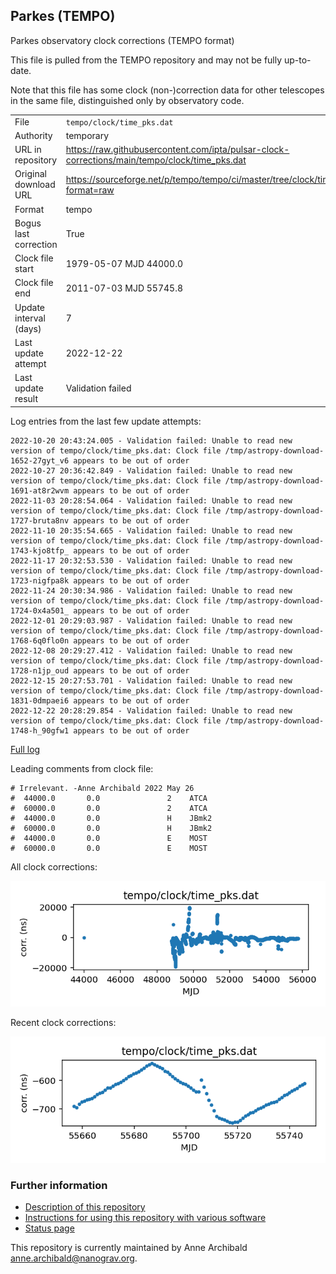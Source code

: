 
## Parkes (TEMPO)

Parkes observatory clock corrections (TEMPO format)

This file is pulled from the TEMPO repository and may not be fully
up-to-date.

Note that this file has some clock (non-)correction data for other
telescopes in the same file, distinguished only by observatory code.

|     |     |
|:--- |:--- |
| File | `tempo/clock/time_pks.dat` |
| Authority | temporary |
| URL in repository | <https://raw.githubusercontent.com/ipta/pulsar-clock-corrections/main/tempo/clock/time_pks.dat> |
| Original download URL | <https://sourceforge.net/p/tempo/tempo/ci/master/tree/clock/time_pks.dat?format=raw> |
| Format | tempo |
| Bogus last correction | True |
| Clock file start | 1979-05-07 MJD 44000.0 |
| Clock file end | 2011-07-03 MJD 55745.8 |
| Update interval (days) | 7 |
| Last update attempt | 2022-12-22 |
| Last update result | Validation failed |

Log entries from the last few update attempts:
```
2022-10-20 20:43:24.005 - Validation failed: Unable to read new version of tempo/clock/time_pks.dat: Clock file /tmp/astropy-download-1652-27gyt_v6 appears to be out of order
2022-10-27 20:36:42.849 - Validation failed: Unable to read new version of tempo/clock/time_pks.dat: Clock file /tmp/astropy-download-1691-at8r2wvm appears to be out of order
2022-11-03 20:28:54.064 - Validation failed: Unable to read new version of tempo/clock/time_pks.dat: Clock file /tmp/astropy-download-1727-bruta8nv appears to be out of order
2022-11-10 20:35:54.665 - Validation failed: Unable to read new version of tempo/clock/time_pks.dat: Clock file /tmp/astropy-download-1743-kjo8tfp_ appears to be out of order
2022-11-17 20:32:53.530 - Validation failed: Unable to read new version of tempo/clock/time_pks.dat: Clock file /tmp/astropy-download-1723-nigfpa8k appears to be out of order
2022-11-24 20:30:34.986 - Validation failed: Unable to read new version of tempo/clock/time_pks.dat: Clock file /tmp/astropy-download-1724-0x4a501_ appears to be out of order
2022-12-01 20:29:03.987 - Validation failed: Unable to read new version of tempo/clock/time_pks.dat: Clock file /tmp/astropy-download-1768-6q0flo0n appears to be out of order
2022-12-08 20:29:27.412 - Validation failed: Unable to read new version of tempo/clock/time_pks.dat: Clock file /tmp/astropy-download-1728-n1jp_oud appears to be out of order
2022-12-15 20:27:53.701 - Validation failed: Unable to read new version of tempo/clock/time_pks.dat: Clock file /tmp/astropy-download-1831-0dmpaei6 appears to be out of order
2022-12-22 20:28:29.854 - Validation failed: Unable to read new version of tempo/clock/time_pks.dat: Clock file /tmp/astropy-download-1748-h_90gfw1 appears to be out of order
```
[Full log](https://raw.githubusercontent.com/ipta/pulsar-clock-corrections/main/log/tempo/clock/time_pks.dat.log)

Leading comments from clock file:

    # Irrelevant. -Anne Archibald 2022 May 26
    #  44000.0       0.0               2    ATCA
    #  60000.0       0.0               2    ATCA
    #  44000.0       0.0               H    JBmk2
    #  60000.0       0.0               H    JBmk2
    #  44000.0       0.0               E    MOST
    #  60000.0       0.0               E    MOST



All clock corrections:

![plot of all clock corrections](time_pks.dat.png "All corrections")

Recent clock corrections:

![plot of recent clock corrections](time_pks.dat.short.png "Recent corrections")


### Further information

- [Description of this repository](index.html)
- [Instructions for using this repository with various software](instructions.html)
- [Status page](status.html)



This repository is currently maintained by Anne Archibald <anne.archibald@nanograv.org>.

